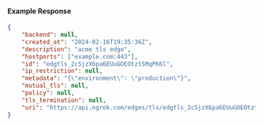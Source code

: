 <!-- Code generated for API Clients. DO NOT EDIT. -->

#### Example Response

```json
{
	"backend": null,
	"created_at": "2024-02-16T19:35:36Z",
	"description": "acme tls edge",
	"hostports": ["example.com:443"],
	"id": "edgtls_2cSjzX6pa6EUuGOEOtztSMqPK6l",
	"ip_restriction": null,
	"metadata": "{\"environment\": \"production\"}",
	"mutual_tls": null,
	"policy": null,
	"tls_termination": null,
	"uri": "https://api.ngrok.com/edges/tls/edgtls_2cSjzX6pa6EUuGOEOtztSMqPK6l"
}
```
